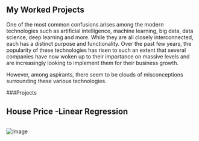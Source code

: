 ## My Worked Projects

One of the most common confusions arises among the modern technologies such as artificial intelligence, machine learning, big data, data science, deep learning and more. While they are all closely interconnected, each has a distinct purpose and functionality. Over the past few years, the popularity of these technologies has risen to such an extent that several companies have now woken up to their importance on massive levels and are increasingly looking to implement them for their business growth.

However, among aspirants, there seem to be clouds of misconceptions surrounding these various technologies.

###Projects

## House Price -Linear Regression
``` 

```

![Image](https://images.app.goo.gl/WgwtYNwdgTh1fCyH9)
